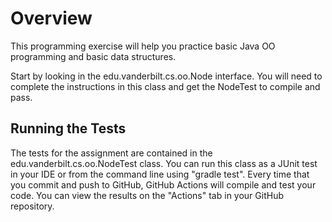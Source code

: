 # Overview

This programming exercise will help you practice basic Java OO programming
and basic data structures. 

Start by looking in the edu.vanderbilt.cs.oo.Node interface. You will need 
to complete the instructions in this class and get the NodeTest to compile 
and pass. 

## Running the Tests

The tests for the assignment are contained in the edu.vanderbilt.cs.oo.NodeTest
class. You can run this class as a JUnit test in your IDE or from the 
command line using "gradle test". Every time that you commit and push
to GitHub, GitHub Actions will compile and test your code. You can 
view the results on the "Actions" tab in your GitHub repository.

